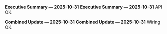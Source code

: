 **Executive Summary — 2025-10-31**
**Executive Summary — 2025-10-31**
API OK.

**Combined Update — 2025-10-31**
**Combined Update — 2025-10-31**
Wiring OK.
